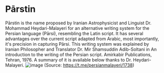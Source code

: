 # Pārstin
Pārstin is the name proposed by Iranian Astrophysicist and Linguist Dr. Mohammad Heydari-Malayeri for an alternative writing system for the Persian language (Pārsi), resembling the Latin script. It has several advantages over the current script adapted from Arabic, most importantly, it's precision in capturing Pārsi.
This writing system was explained by Iranian Philosopher and Translator Dr. Mir Shamsuddin Adib-Soltani in An introduction to the writing of the Persian script. Amirkabir Publications, Tehran, 1976. A summary of it is available below thanks to Dr. Heydari-Malayeri. 
![image](https://user-images.githubusercontent.com/83266560/116194068-2eedf380-a6e5-11eb-825f-b333e2c7c70b.png)
(Source: https://t.me/persianmalayeri/1738)
